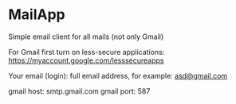 # MailApp
Simple email client for all mails (not only Gmail)

For Gmail first turn on less-secure applications:
https://myaccount.google.com/lesssecureapps

Your email (login): full email address, for example: asd@gmail.com 

gmail host: smtp.gmail.com
gmail port: 587
